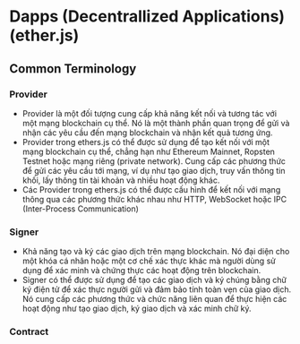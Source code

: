 # Dapps (Decentrallized Applications) (ether.js)


## Common Terminology

### Provider
- Provider là một đối tượng cung cấp khả năng kết nối và tương tác với một mạng blockchain cụ thể. Nó là một thành phần quan trọng để gửi và nhận các yêu cầu đến mạng blockchain và nhận kết quả tương ứng.
- Provider trong ethers.js có thể được sử dụng để tạo kết nối với một mạng blockchain cụ thể, chẳng hạn như Ethereum Mainnet, Ropsten Testnet hoặc mạng riêng (private network). Cung cấp các phương thức để gửi các yêu cầu tới mạng, ví dụ như tạo giao dịch, truy vấn thông tin khối, lấy thông tin tài khoản và nhiều hoạt động khác.
- Các Provider trong ethers.js có thể được cấu hình để kết nối với mạng thông qua các phương thức khác nhau như HTTP, WebSocket hoặc IPC (Inter-Process Communication)
### Signer
- Khả năng tạo và ký các giao dịch trên mạng blockchain. Nó đại diện cho một khóa cá nhân hoặc một cơ chế xác thực khác mà người dùng sử dụng để xác minh và chứng thực các hoạt động trên blockchain.
- Signer có thể được sử dụng để tạo các giao dịch và ký chúng bằng chữ ký điện tử để xác thực người gửi và đảm bảo tính toàn vẹn của giao dịch. Nó cung cấp các phương thức và chức năng liên quan để thực hiện các hoạt động như tạo giao dịch, ký giao dịch và xác minh chữ ký.
### Contract
